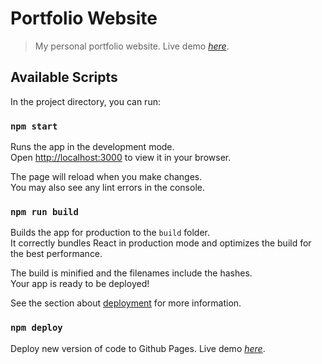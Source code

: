 # Portfolio Website
> My personal portfolio website.
> Live demo [_here_](https://https://github.com/abrogow/portfolio-app/). <!-- If you have the project hosted somewhere, include the link here. -->

## Available Scripts

In the project directory, you can run:

### `npm start`

Runs the app in the development mode.\
Open [http://localhost:3000](http://localhost:3000) to view it in your browser.

The page will reload when you make changes.\
You may also see any lint errors in the console.

### `npm run build`

Builds the app for production to the `build` folder.\
It correctly bundles React in production mode and optimizes the build for the best performance.

The build is minified and the filenames include the hashes.\
Your app is ready to be deployed!

See the section about [deployment](https://facebook.github.io/create-react-app/docs/deployment) for more information.

### `npm deploy`

Deploy new version of code to Github Pages.
Live demo [_here_](https://https://github.com/abrogow/).

